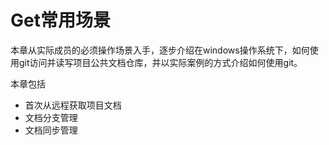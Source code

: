 # Get常用场景

本章从实际成员的必须操作场景入手，逐步介绍在windows操作系统下，如何使用git访问并读写项目公共文档仓库，并以实际案例的方式介绍如何使用git。

本章包括
* 首次从远程获取项目文档
* 文档分支管理
* 文档同步管理